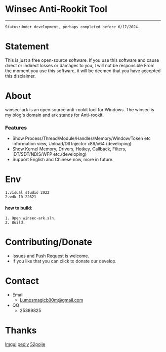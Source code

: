# Winsec Anti-Rookit Tool
------------------------------------------------------------
    Status:Under development, perhaps completed before 6/17/2024.
# Statement

This is just a free open-source software. If you use this software and cause direct or indirect losses or damages to you, I will not be responsible From the moment you use this software, it will be deemed that you have accepted this disclaimer.

# About

winsec-ark is an open source anti-rookit tool for Windows. The winsec is my blog's domain and ark stands for Anti-rookit.

### Features

- Show Process/Thread/Module/Handles/Memory/Window/Token etc information view, Unload/Dll Injector x86/x64 (developing)
- Show Kernel Memory, Drivers, Hotkey, Callback, Filters, IDT/SDT/NDIS/WFP etc.(developing)
-  Support English and Chinese now, more in future.

# Env
    1.visual studio 2022
    2.wdk 10 22621

#### how to build:

```
1. Open winsec-ark.sln.
2. Build.
```



# Contributing/Donate

- Issues and Push Request is welcome.
- If you like that you can click to donate our develop.

# Contact

- Email
  - Lumosmagicb00m@gmail.com
- QQ 
  - 25389825

# Thanks
[Imgui](https://github.com/ocornut/imgui/)
[pediy](https://bbs.pediy.com)
[52pojie](https://www.52pojie.cn)
